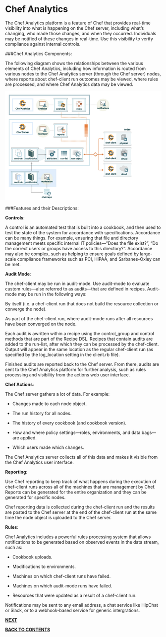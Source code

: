 # Chef Analytics

The Chef Analytics platform is a feature of Chef that provides real-time visibility into what is happening on the Chef server, including what’s changing, who made those changes, and when they occurred. Individuals may be notified of these changes in real-time. Use this visibility to verify compliance against internal controls.

###Chef Analytics Components:

The following diagram shows the relationships between the various elements of Chef Analytics, including how information is routed from various nodes to the Chef Analytics server (through the Chef server) nodes, where reports about chef-client run outcomes may be viewed, where rules are processed, and where Chef Analytics data may be viewed.

![alt text](https://github.com/pkdevaraj/Presentations/blob/a20c76968d2be8e27609c46c27c09d27f57a13d5/Chef%20Images/Chef_analytics.PNG "Chef_analytics")

###Features and their Descriptions:

**Controls**:

A control is an automated test that is built into a cookbook, and then used to test the state of the system for accordance with specifications. Accordance can be many things. For example, ensuring that file and directory management meets specific internal IT policies—”Does the file exist?”, “Do the correct users or groups have access to this directory?”. Accordance may also be complex, such as helping to ensure goals defined by large-scale compliance frameworks such as PCI, HIPAA, and Sarbanes-Oxley can be met.

**Audit Mode**:

The chef-client may be run in audit-mode. Use audit-mode to evaluate custom rules—also referred to as audits—that are defined in recipes. Audit-mode may be run in the following ways:

By itself (i.e. a chef-client run that does not build the resource collection or converge the node).

As part of the chef-client run, where audit-mode runs after all resources have been converged on the node.

Each audit is awritten within a recipe using the control_group and control methods that are part of the Recipe DSL. Recipes that contain audits are added to the run-list, after which they can be processed by the chef-client. Output will appear in the same location as the regular chef-client run (as specified by the log_location setting in the client.rb file).

Finished audits are reported back to the Chef server. From there, audits are sent to the Chef Analytics platform for further analysis, such as rules processing and visibility from the actions web user interface.

**Chef Actions**:

The Chef server gathers a lot of data. For example:

- Changes made to each node object.

- The run history for all nodes.

- The history of every cookbook (and cookbook version).

- How and where policy settings—roles, environments, and data bags—are applied.

- Which users made which changes.

The Chef Analytics server collects all of this data and makes it visible from the Chef Analytics user interface.

**Reporting**:

Use Chef reporting to keep track of what happens during the execution of chef-client runs across all of the machines that are management by Chef. Reports can be generated for the entire organization and they can be generated for specific nodes.

Chef reporting data is collected during the chef-client run and the results are posted to the Chef server at the end of the chef-client run at the same time the node object is uploaded to the Chef server.

**Rules**:

Chef Analytics includes a powerful rules processing system that allows notifications to be generated based on observed events in the data stream, such as:

- Cookbook uploads.

- Modifications to environments.

- Machines on which chef-client runs have failed.

- Machines on which audit-mode runs have failed.

- Resources that were updated as a result of a chef-client run.

Notifications may be sent to any email address, a chat service like HipChat or Slack, or to a webhook-based service for generic intergrations.


[**NEXT**](https://github.com/pkdevaraj/Presentations/blob/gh-pages/Chef_Cookbooks.md)  

[**BACK TO CONTENTS**](https://github.com/pkdevaraj/Presentations/blob/gh-pages/Chef_Readme.md)
